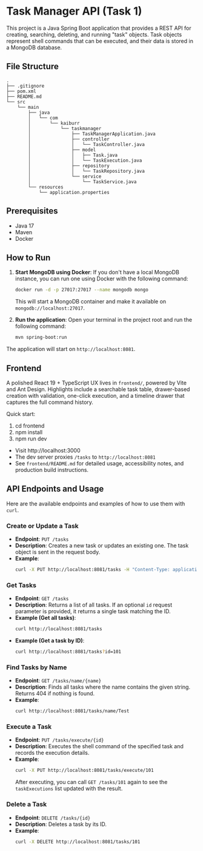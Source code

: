 # Task Manager API (Task 1)

This project is a Java Spring Boot application that provides a REST API for creating, searching, deleting, and running "task" objects. Task objects represent shell commands that can be executed, and their data is stored in a MongoDB database.

## File Structure

```
.
├── .gitignore
├── pom.xml
├── README.md
└── src
    └── main
        ├── java
        │   └── com
        │       └── kaiburr
        │           └── taskmanager
        │               ├── TaskManagerApplication.java
        │               ├── controller
        │               │   └── TaskController.java
        │               ├── model
        │               │   ├── Task.java
        │               │   └── TaskExecution.java
        │               ├── repository
        │               │   └── TaskRepository.java
        │               └── service
        │                   └── TaskService.java
        └── resources
            └── application.properties
```

## Prerequisites

- Java 17
- Maven
- Docker

## How to Run

1.  **Start MongoDB using Docker**: If you don't have a local MongoDB instance, you can run one using Docker with the following command:
    ```bash
    docker run -d -p 27017:27017 --name mongodb mongo
    ```
    This will start a MongoDB container and make it available on `mongodb://localhost:27017`.

2.  **Run the application**: Open your terminal in the project root and run the following command:
    ```bash
    mvn spring-boot:run
    ```
The application will start on `http://localhost:8081`.

Frontend
--------
A polished React 19 + TypeScript UX lives in `frontend/`, powered by Vite and Ant Design. Highlights include a searchable task table, drawer-based creation with validation, one-click execution, and a timeline drawer that captures the full command history.

Quick start:

1. cd frontend
2. npm install
3. npm run dev

- Visit http://localhost:3000
- The dev server proxies `/tasks` to `http://localhost:8081`
- See `frontend/README.md` for detailed usage, accessibility notes, and production build instructions.

## API Endpoints and Usage

Here are the available endpoints and examples of how to use them with `curl`.

### Create or Update a Task
- **Endpoint**: `PUT /tasks`
- **Description**: Creates a new task or updates an existing one. The task object is sent in the request body.
- **Example**:
  ```bash
  curl -X PUT http://localhost:8081/tasks -H "Content-Type: application/json" -d '{"id": "101", "name": "My Test Task", "owner": "Balaji", "command": "echo Hello World"}'
  ```

### Get Tasks
- **Endpoint**: `GET /tasks`
- **Description**: Returns a list of all tasks. If an optional `id` request parameter is provided, it returns a single task matching the ID.
- **Example (Get all tasks)**:
  ```bash
  curl http://localhost:8081/tasks
  ```
- **Example (Get a task by ID)**:
  ```bash
  curl http://localhost:8081/tasks?id=101
  ```

### Find Tasks by Name
- **Endpoint**: `GET /tasks/name/{name}`
- **Description**: Finds all tasks where the name contains the given string. Returns 404 if nothing is found.
- **Example**:
  ```bash
  curl http://localhost:8081/tasks/name/Test
  ```

### Execute a Task
- **Endpoint**: `PUT /tasks/execute/{id}`
- **Description**: Executes the shell command of the specified task and records the execution details.
- **Example**:
  ```bash
  curl -X PUT http://localhost:8081/tasks/execute/101
  ```
  After executing, you can call `GET /tasks/101` again to see the `taskExecutions` list updated with the result.

### Delete a Task
- **Endpoint**: `DELETE /tasks/{id}`
- **Description**: Deletes a task by its ID.
- **Example**:
  ```bash
  curl -X DELETE http://localhost:8081/tasks/101
  ```



